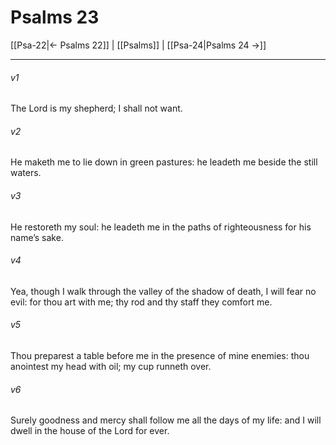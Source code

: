 # Psalms 23

[[Psa-22|← Psalms 22]] | [[Psalms]] | [[Psa-24|Psalms 24 →]]
***

###### v1
The Lord is my shepherd; I shall not want.
###### v2
He maketh me to lie down in green pastures: he leadeth me beside the still waters.
###### v3
He restoreth my soul: he leadeth me in the paths of righteousness for his name’s sake.
###### v4
Yea, though I walk through the valley of the shadow of death, I will fear no evil: for thou art with me; thy rod and thy staff they comfort me.
###### v5
Thou preparest a table before me in the presence of mine enemies: thou anointest my head with oil; my cup runneth over.
###### v6
Surely goodness and mercy shall follow me all the days of my life: and I will dwell in the house of the Lord for ever. 
